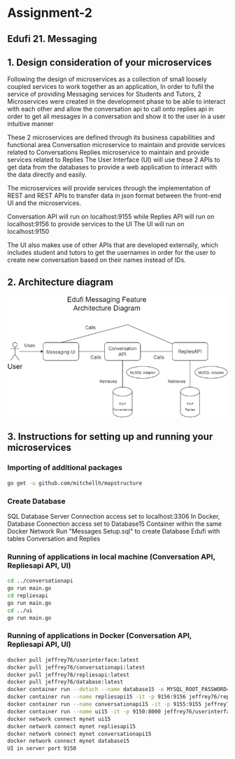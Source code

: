 # Assignment-2 

## Edufi 21. Messaging
## 1. Design consideration of your microservices

Following the design of microservices as a collection of small loosely coupled services to work together as an application,
In order to fufil the service of providing Messaging services for Students and Tutors, 2 Microservices were created in the development phase to be able to interact with each other and allow the conversation api to call onto replies api in order to get all messages in a conversation and show it to the user in a user intuitive manner 

These 2 microservices are defined through its business capabilities and functional area 
Conversation microservice to maintain and provide services related to Conversations
Replies microservice to maintain and provide services related to Replies
The User Interface (UI) will use these 2 APIs to get data from the databases to provide a web application to interact with the data directly and easily.

The microservices will provide services through the implementation of REST and REST APIs to transfer data in json format
between the front-end UI and the microservices.


Conversation API will run on localhost:9155 while Replies API will run on localhost:9156 to provide services to the UI
The UI will run on localhost:9150

The UI also makes use of other APIs that are developed externally, which includes student and tutors to get the usernames in order for the user to create new conversation based on their names instead of IDs.
 

## 2. Architecture diagram

![alt text](https://github.com/Jeffrey76/Assignment-2/blob/main/Untitled%20Diagram.drawio.png?raw=true)


## 3. Instructions for setting up and running your microservices
### Importing of additional packages
```sh
go get -u github.com/mitchellh/mapstructure
```

### Create Database
SQL Database Server Connection access set to localhost:3306
In Docker, Database Connection access set to Database15 Container within the same Docker Network
Run "Messages Setup.sql" to create Database Edufi with tables Conversation and Replies

### Running of applications in local machine (Conversation API, Repliesapi API, UI)
```sh
cd ../conversationapi
go run main.go
cd repliesapi
go run main.go
cd ../ui
go run main.go
```


### Running of applications in Docker (Conversation API, Repliesapi API, UI)
```sh
docker pull jeffrey76/userinterface:latest
docker pull jeffrey76/conversationapi:latest
docker pull jeffrey76/repliesapi:latest
docker pull jeffrey76/database:latest
docker container run --detach --name database15 -e MYSQL_ROOT_PASSWORD=password -p 3306 --volumes-from databasedata15 jeffrey76/database
docker container run --name repliesapi15 -it -p 9156:9156 jeffrey76/repliesapi
docker container run --name conversationapi15 -it -p 9155:9155 jeffrey76/conversationapi
docker container run --name ui15 -it -p 9150:8000 jeffrey76/userinterface
docker network connect mynet ui15
docker network connect mynet repliesapi15
docker network connect mynet conversationapi15
docker network connect mynet database15
UI in server port 9150
```

